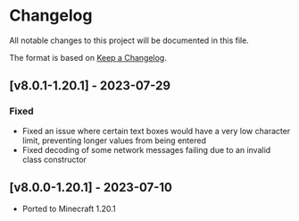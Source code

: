# Changelog
All notable changes to this project will be documented in this file.

The format is based on [Keep a Changelog].

## [v8.0.1-1.20.1] - 2023-07-29
### Fixed
- Fixed an issue where certain text boxes would have a very low character limit, preventing longer values from being entered
- Fixed decoding of some network messages failing due to an invalid class constructor

## [v8.0.0-1.20.1] - 2023-07-10
- Ported to Minecraft 1.20.1

[Keep a Changelog]: https://keepachangelog.com/en/1.0.0/
